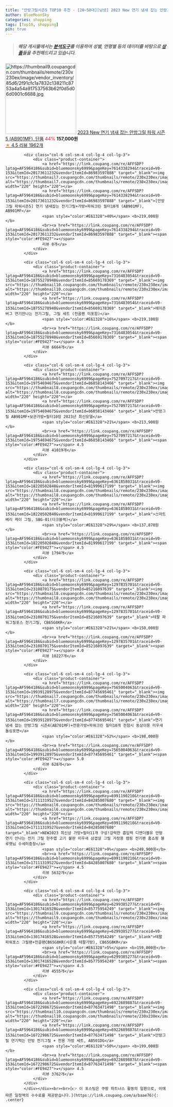 ```yaml
---
title: "안방그릴시즌5 TOP10 추천 - [20~50대][남성] 2023 New 연기 냄새 잡는 안방그릴 파워 시즌5 (AB901MF), 단품"
author: BlueMoonSky
categories: shopping
tags: [Top10, shopping]
pin: true
---
```


> ##### 해당 게시물에서는 [**분석도구**](https://itemscout.io/)를 이용하여 **성별**, **연령별** 등의 데이터를 바탕으로 [**상품**](https://link.coupang.com/a/baae76)들을 추천해드리고 있습니다.
<div class="container"><div class="row">
            <div class="col-6 col-sm-4 col-lg-4 col-lg-3">
                <div class="product-container">
                    <a href="https://link.coupang.com/re/AFFSDP?lptag=AF5964186&subid=bluemoonsky6999&pageKey=7610828141&traceid=V0-153&itemId=20156488424&vendorItemId=87096659522" target="_blank"><img src="https://thumbnail9.coupangcdn.com/thumbnails/remote/230x230ex/image/vendor_inventory/85d6/2f91cfc1a7832c138211c8753a4a54a917537563b62f0d5d06d0901c6688.jpg" alt="https://thumbnail9.coupangcdn.com/thumbnails/remote/230x230ex/image/vendor_inventory/85d6/2f91cfc1a7832c138211c8753a4a54a917537563b62f0d5d06d0901c6688.jpg" width="220" height="220"></a>
                    <a href="https://link.coupang.com/re/AFFSDP?lptag=AF5964186&subid=bluemoonsky6999&pageKey=7610828141&traceid=V0-153&itemId=20156488424&vendorItemId=87096659522" target="_blank">2023 New 연기 냄새 잡는 안방그릴 파워 시즌5 (AB901MF), 단품</a>
                    <span style="color:#E61328">44%</span> <b>157,000원</b>
                    <br><a href="https://link.coupang.com/re/AFFSDP?lptag=AF5964186&subid=bluemoonsky6999&pageKey=7610828141&traceid=V0-153&itemId=20156488424&vendorItemId=87096659522" target="_blank"><span style="color:#FE9427">★</span> 4.5
                    리뷰 1962개</a>
                </div>
            </div>
            
            <div class="col-6 col-sm-4 col-lg-4 col-lg-3">
                <div class="product-container">
                    <a href="https://link.coupang.com/re/AFFSDP?lptag=AF5964186&subid=bluemoonsky6999&pageKey=7614338294&traceid=V0-153&itemId=20173611232&vendorItemId=86983597888" target="_blank"><img src="https://thumbnail7.coupangcdn.com/thumbnails/remote/230x230ex/image/vendor_inventory/d989/fb5a704bf85ce6c1f2f26915c2a848325f0497f93f64494fbffd8c690c86.jpg" alt="https://thumbnail7.coupangcdn.com/thumbnails/remote/230x230ex/image/vendor_inventory/d989/fb5a704bf85ce6c1f2f26915c2a848325f0497f93f64494fbffd8c690c86.jpg" width="220" height="220"></a>
                    <a href="https://link.coupang.com/re/AFFSDP?lptag=AF5964186&subid=bluemoonsky6999&pageKey=7614338294&traceid=V0-153&itemId=20173611232&vendorItemId=86983597888" target="_blank">[안방그릴 파워시즌5] 연기 냄새잡는 전기그릴+가방+파워크린 필터10개 (AB901MF), AB901MF</a>
                    <span style="color:#E61328">40%</span> <b>219,000원</b>
                    <br><a href="https://link.coupang.com/re/AFFSDP?lptag=AF5964186&subid=bluemoonsky6999&pageKey=7614338294&traceid=V0-153&itemId=20173611232&vendorItemId=86983597888" target="_blank"><span style="color:#FE9427">★</span> 
                    리뷰 0개</a>
                </div>
            </div>
            
            <div class="col-6 col-sm-4 col-lg-4 col-lg-3">
                <div class="product-container">
                    <a href="https://link.coupang.com/re/AFFSDP?lptag=AF5964186&subid=bluemoonsky6999&pageKey=7316483054&traceid=V0-153&itemId=18755278940&vendorItemId=85669178369" target="_blank"><img src="https://thumbnail10.coupangcdn.com/thumbnails/remote/230x230ex/image/vendor_inventory/9125/80f0735c4fcb7fd5f65fd99ca58a1051ea05084112f0b7f10cec6b6d2435.jpg" alt="https://thumbnail10.coupangcdn.com/thumbnails/remote/230x230ex/image/vendor_inventory/9125/80f0735c4fcb7fd5f65fd99ca58a1051ea05084112f0b7f10cec6b6d2435.jpg" width="220" height="220"></a>
                    <a href="https://link.coupang.com/re/AFFSDP?lptag=AF5964186&subid=bluemoonsky6999&pageKey=7316483054&traceid=V0-153&itemId=18755278940&vendorItemId=85669178369" target="_blank">에이즌버그 연기안나는 전기그릴, 그릴 세트 (전골팬 미포함)</a>
                    <span style="color:#E61328">16%</span> <b>219,100원</b>
                    <br><a href="https://link.coupang.com/re/AFFSDP?lptag=AF5964186&subid=bluemoonsky6999&pageKey=7316483054&traceid=V0-153&itemId=18755278940&vendorItemId=85669178369" target="_blank"><span style="color:#FE9427">★</span> 4.5
                    리뷰 6664개</a>
                </div>
            </div>
            
            <div class="col-6 col-sm-4 col-lg-4 col-lg-3">
                <div class="product-container">
                    <a href="https://link.coupang.com/re/AFFSDP?lptag=AF5964186&subid=bluemoonsky6999&pageKey=7527097217&traceid=V0-153&itemId=19754694675&vendorItemId=86858143466" target="_blank"><img src="https://thumbnail8.coupangcdn.com/thumbnails/remote/230x230ex/image/vendor_inventory/fae6/8adbcb5e0b55c1f01681a570728bbb750568b308a59234e9a67e98541c95.jpg" alt="https://thumbnail8.coupangcdn.com/thumbnails/remote/230x230ex/image/vendor_inventory/fae6/8adbcb5e0b55c1f01681a570728bbb750568b308a59234e9a67e98541c95.jpg" width="220" height="220"></a>
                    <a href="https://link.coupang.com/re/AFFSDP?lptag=AF5964186&subid=bluemoonsky6999&pageKey=7527097217&traceid=V0-153&itemId=19754694675&vendorItemId=86858143466" target="_blank">안방그릴 AB901MF+보관가방+필터10장 2023년 최신모델</a>
                    <span style="color:#E61328">21%</span> <b>213,900원</b>
                    <br><a href="https://link.coupang.com/re/AFFSDP?lptag=AF5964186&subid=bluemoonsky6999&pageKey=7527097217&traceid=V0-153&itemId=19754694675&vendorItemId=86858143466" target="_blank"><span style="color:#FE9427">★</span> 4.5
                    리뷰 41019개</a>
                </div>
            </div>
            
            <div class="col-6 col-sm-4 col-lg-4 col-lg-3">
                <div class="product-container">
                    <a href="https://link.coupang.com/re/AFFSDP?lptag=AF5964186&subid=bluemoonsky6999&pageKey=6361858031&traceid=V0-153&itemId=18220502840&vendorItemId=81999617199" target="_blank"><img src="https://thumbnail8.coupangcdn.com/thumbnails/remote/230x230ex/image/vendor_inventory/3d48/2cee412264065dd7c5bc4f8585a4a97ce509523daf3dc7d8a9a0ab8242f9.jpg" alt="https://thumbnail8.coupangcdn.com/thumbnails/remote/230x230ex/image/vendor_inventory/3d48/2cee412264065dd7c5bc4f8585a4a97ce509523daf3dc7d8a9a0ab8242f9.jpg" width="220" height="220"></a>
                    <a href="https://link.coupang.com/re/AFFSDP?lptag=AF5964186&subid=bluemoonsky6999&pageKey=6361858031&traceid=V0-153&itemId=18220502840&vendorItemId=81999617199" target="_blank">스마트베리 케이 그릴, SBG-01(다크블랙)</a>
                    <span style="color:#E61328">29%</span> <b>137,870원</b>
                    <br><a href="https://link.coupang.com/re/AFFSDP?lptag=AF5964186&subid=bluemoonsky6999&pageKey=6361858031&traceid=V0-153&itemId=18220502840&vendorItemId=81999617199" target="_blank"><span style="color:#FE9427">★</span> 4.5
                    리뷰 1794개</a>
                </div>
            </div>
            
            <div class="col-6 col-sm-4 col-lg-4 col-lg-3">
                <div class="product-container">
                    <a href="https://link.coupang.com/re/AFFSDP?lptag=AF5964186&subid=bluemoonsky6999&pageKey=1297835701&traceid=V0-153&itemId=2310870175&vendorItemId=85216097639" target="_blank"><img src="https://thumbnail8.coupangcdn.com/thumbnails/remote/230x230ex/image/vendor_inventory/9128/6bffdea180489c7ce915fe9d15d213f9b4a16075480c8f5665b821b24b6f.jpg" alt="https://thumbnail8.coupangcdn.com/thumbnails/remote/230x230ex/image/vendor_inventory/9128/6bffdea180489c7ce915fe9d15d213f9b4a16075480c8f5665b821b24b6f.jpg" width="220" height="220"></a>
                    <a href="https://link.coupang.com/re/AFFSDP?lptag=AF5964186&subid=bluemoonsky6999&pageKey=1297835701&traceid=V0-153&itemId=2310870175&vendorItemId=85216097639" target="_blank">테팔 파워그릴포스 전기그릴, CB65G8KR</a>
                    <span style="color:#E61328">21%</span> <b>150,000원</b>
                    <br><a href="https://link.coupang.com/re/AFFSDP?lptag=AF5964186&subid=bluemoonsky6999&pageKey=1297835701&traceid=V0-153&itemId=2310870175&vendorItemId=85216097639" target="_blank"><span style="color:#FE9427">★</span> 4.0
                    리뷰 10227개</a>
                </div>
            </div>
            
            <div class="col-6 col-sm-4 col-lg-4 col-lg-3">
                <div class="product-container">
                    <a href="https://link.coupang.com/re/AFFSDP?lptag=AF5964186&subid=bluemoonsky6999&pageKey=7565004063&traceid=V0-153&itemId=19939128975&vendorItemId=87745695461" target="_blank"><img src="https://thumbnail7.coupangcdn.com/thumbnails/remote/230x230ex/image/vendor_inventory/1dfe/887f458032607a6ce8d23fc673ea043100bbf02aeb027cc6283d2ff0f810.jpg" alt="https://thumbnail7.coupangcdn.com/thumbnails/remote/230x230ex/image/vendor_inventory/1dfe/887f458032607a6ce8d23fc673ea043100bbf02aeb027cc6283d2ff0f810.jpg" width="220" height="220"></a>
                    <a href="https://link.coupang.com/re/AFFSDP?lptag=AF5964186&subid=bluemoonsky6999&pageKey=7565004063&traceid=V0-153&itemId=19939128975&vendorItemId=87745695461" target="_blank">연기 냄새 잡는 안방그릴 시즌4(AB701MF)+전용가방+파워크린 필터10개 전참시 동상이몽 미우새 돌싱포맨</a>
                    <span style="color:#E61328">52%</span> <b>198,000원</b>
                    <br><a href="https://link.coupang.com/re/AFFSDP?lptag=AF5964186&subid=bluemoonsky6999&pageKey=7565004063&traceid=V0-153&itemId=19939128975&vendorItemId=87745695461" target="_blank"><span style="color:#FE9427">★</span> 5.0
                    리뷰 628개</a>
                </div>
            </div>
            
            <div class="col-6 col-sm-4 col-lg-4 col-lg-3">
                <div class="product-container">
                    <a href="https://link.coupang.com/re/AFFSDP?lptag=AF5964186&subid=bluemoonsky6999&pageKey=6991190210&traceid=V0-153&itemId=17111319527&vendorItemId=84285007680" target="_blank"><img src="https://thumbnail6.coupangcdn.com/thumbnails/remote/230x230ex/image/vendor_inventory/1a93/ba58b1f02d5e01077d14fae638272f7f16353423697347f4148d5bbfb72e.jpg" alt="https://thumbnail6.coupangcdn.com/thumbnails/remote/230x230ex/image/vendor_inventory/1a93/ba58b1f02d5e01077d14fae638272f7f16353423697347f4148d5bbfb72e.jpg" width="220" height="220"></a>
                    <a href="https://link.coupang.com/re/AFFSDP?lptag=AF5964186&subid=bluemoonsky6999&pageKey=6991190210&traceid=V0-153&itemId=17111319527&vendorItemId=84285007680" target="_blank">NEW2023 최신상 가방+필터11개 구성!강력한 흡입력 디앤더블유 안방 연기 안나는 전기 그릴 현주엽 고기 불판 미우새 삼겹살 그릴 가정용 캠핑 전기팬 홈쇼핑 블루햇님 수세미증정</a>
                    <span style="color:#E61328">9%</span> <b>249,900원</b>
                    <br><a href="https://link.coupang.com/re/AFFSDP?lptag=AF5964186&subid=bluemoonsky6999&pageKey=6991190210&traceid=V0-153&itemId=17111319527&vendorItemId=84285007680" target="_blank"><span style="color:#FE9427">★</span> 4.5
                    리뷰 5632개</a>
                </div>
            </div>
            
            <div class="col-6 col-sm-4 col-lg-4 col-lg-3">
                <div class="product-container">
                    <a href="https://link.coupang.com/re/AFFSDP?lptag=AF5964186&subid=bluemoonsky6999&pageKey=6299385277&traceid=V0-153&itemId=13017416528&vendorItemId=85775954249" target="_blank"><img src="https://thumbnail9.coupangcdn.com/thumbnails/remote/230x230ex/image/vendor_inventory/4bf0/b22c90cdb728a0294c9e8399658b3b1eef75ca93db3a432b642412eae49a.jpg" alt="https://thumbnail9.coupangcdn.com/thumbnails/remote/230x230ex/image/vendor_inventory/4bf0/b22c90cdb728a0294c9e8399658b3b1eef75ca93db3a432b642412eae49a.jpg" width="220" height="220"></a>
                    <a href="https://link.coupang.com/re/AFFSDP?lptag=AF5964186&subid=bluemoonsky6999&pageKey=6299385277&traceid=V0-153&itemId=13017416528&vendorItemId=85775954249" target="_blank">테팔 파워포스 그릴팬+전골팬CB65G8KR(사은품 테팔가방), CB65G8KR</a>
                    <span style="color:#E61328">5%</span> <b>159,000원</b>
                    <br><a href="https://link.coupang.com/re/AFFSDP?lptag=AF5964186&subid=bluemoonsky6999&pageKey=6299385277&traceid=V0-153&itemId=13017416528&vendorItemId=85775954249" target="_blank"><span style="color:#FE9427">★</span> 4.5
                    리뷰 4555개</a>
                </div>
            </div>
            
            <div class="col-6 col-sm-4 col-lg-4 col-lg-3">
                <div class="product-container">
                    <a href="https://link.coupang.com/re/AFFSDP?lptag=AF5964186&subid=bluemoonsky6999&pageKey=6922689887&traceid=V0-153&itemId=16722986725&vendorItemId=87763471498" target="_blank"><img src="https://thumbnail10.coupangcdn.com/thumbnails/remote/230x230ex/image/vendor_inventory/83c1/bdf29fa36346528653ca6daf43343cbf9985723fb5b3cd162c3ea116fa39.jpg" alt="https://thumbnail10.coupangcdn.com/thumbnails/remote/230x230ex/image/vendor_inventory/83c1/bdf29fa36346528653ca6daf43343cbf9985723fb5b3cd162c3ea116fa39.jpg" width="220" height="220"></a>
                    <a href="https://link.coupang.com/re/AFFSDP?lptag=AF5964186&subid=bluemoonsky6999&pageKey=6922689887&traceid=V0-153&itemId=16722986725&vendorItemId=87763471498" target="_blank">안방그릴 연기먹는 안방 전기그릴 + 전용 가방 세트, AB501DG</a>
                    <span style="color:#E61328">50%</span> <b>199,000원</b>
                    <br><a href="https://link.coupang.com/re/AFFSDP?lptag=AF5964186&subid=bluemoonsky6999&pageKey=6922689887&traceid=V0-153&itemId=16722986725&vendorItemId=87763471498" target="_blank"><span style="color:#FE9427">★</span> 4.5
                    리뷰 3762개</a>
                </div>
            </div>
            </div></div><br><br>[👉 이 포스팅은 쿠팡 파트너스 활동의 일환으로, 이에 따른 일정액의 수수료를 제공받습니다.](https://link.coupang.com/a/baae76){: .center}